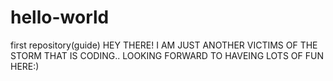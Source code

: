 # hello-world
first repository(guide)
HEY THERE! I AM JUST ANOTHER VICTIMS OF THE STORM THAT IS CODING.. LOOKING FORWARD TO HAVEING LOTS OF FUN HERE:)
